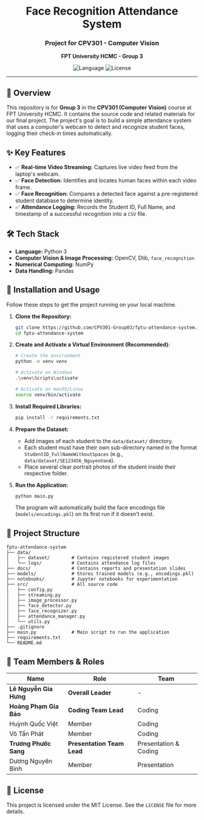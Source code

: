 <div align="center">
  <h1>Face Recognition Attendance System</h1>
  <h3>Project for CPV301 - Computer Vision</h3>
  <p><strong>FPT University HCMC - Group 3</strong></p>
</div>

<p align="center">
  <img src="https://img.shields.io/badge/Language-Python-blue.svg" alt="Language">
  <img src="https://img.shields.io/badge/License-MIT-green.svg" alt="License">
</p>


---

## 📝 Overview

This repository is for **Group 3** in the **CPV301 (Computer Vision)** course at FPT University HCMC. It contains the source code and related materials for our final project. The project's goal is to build a simple attendance system that uses a computer's webcam to detect and recognize student faces, logging their check-in times automatically.

## ✨ Key Features

- ✅ **Real-time Video Streaming:** Captures live video feed from the laptop's webcam.
- ✅ **Face Detection:** Identifies and locates human faces within each video frame.
- ✅ **Face Recognition:** Compares a detected face against a pre-registered student database to determine identity.
- ✅ **Attendance Logging:** Records the Student ID, Full Name, and timestamp of a successful recognition into a `CSV` file.

## 🛠️ Tech Stack

*   **Language:** Python 3
*   **Computer Vision & Image Processing:** OpenCV, Dlib, `face_recognition`
*   **Numerical Computing:** NumPy
*   **Data Handling:** Pandas

## 🚀 Installation and Usage

Follow these steps to get the project running on your local machine.

1.  **Clone the Repository:**
    ```bash
    git clone https://github.com/CPV301-Group03/fptu-attendance-system.git
    cd fptu-attendance-system
    ```

2.  **Create and Activate a Virtual Environment (Recommended):**
    ```bash
    # Create the environment
    python -m venv venv

    # Activate on Windows
    .\venv\Scripts\activate

    # Activate on macOS/Linux
    source venv/bin/activate
    ```

3.  **Install Required Libraries:**
    ```bash
    pip install -r requirements.txt
    ```

4.  **Prepare the Dataset:**
    *   Add images of each student to the `data/dataset/` directory.
    *   Each student must have their own sub-directory named in the format `StudentID_FullNameWithoutSpaces` (e.g., `data/dataset/SE123456_NguyenVanA`).
    *   Place several clear portrait photos of the student inside their respective folder.

5.  **Run the Application:**
    ```bash
    python main.py
    ```
    The program will automatically build the face encodings file (`models/encodings.pkl`) on its first run if it doesn't exist.

## 📂 Project Structure

```
fptu-attendance-system
├── data/
│   ├── dataset/        # Contains registered student images
│   └── logs/           # Contains attendance log files
├── docs/               # Contains reports and presentation slides
├── models/             # Stores trained models (e.g., encodings.pkl)
├── notebooks/          # Jupyter notebooks for experimentation
├── src/                # All source code
│   ├── config.py
│   ├── streaming.py
│   ├── image_processor.py
│   ├── face_detector.py
│   ├── face_recognizer.py
│   ├── attendance_manager.py
│   └── utils.py
├── .gitignore
├── main.py             # Main script to run the application
├── requirements.txt
└── README.md
```

## 👥 Team Members & Roles

| Name                   | Role                         | Team                  |
| ---------------------- | ---------------------------- | ----------------------|
| **Lê Nguyễn Gia Hưng** | **Overall Leader**           | -                     |
| **Hoàng Phạm Gia Bảo** | **Coding Team Lead**         | Coding                |
| Huỳnh Quốc Việt        | Member                       | Coding                |
| Võ Tấn Phát            | Member                       | Coding                |
| **Trương Phước Sang**  | **Presentation Team Lead**   | Presentation & Coding |
| Dương Nguyên Bình      | Member                       | Presentation          |

## 📄 License
This project is licensed under the MIT License. See the `LICENSE` file for more details.